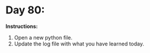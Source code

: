 # Day 80: 
**Instructions:** 
1. Open a new python file.
2. Update the log file with what you have learned today.
